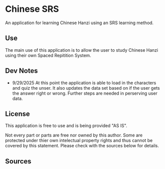 # Chinese SRS 

An application for learning Chinese Hanzi using an SRS learning method.

## Use

The main use of this application is to allow the user to study Chinese Hanzi using their own Spaced Repitition System. 

## Dev Notes

- 9/29/2025
At this point the application is able to load in the characters and quiz the unser. It also updates the data set based on if the user gets the answer right or wrong. Further steps are needed in perserving user data. 

## License

This application is free to use and is being provided "AS IS".

Not every part or parts are free nor owned by this author. Some are protected under thier own intelectual property rights and thus cannot be covered by this statement. Please check with the sources below for details.

## Sources